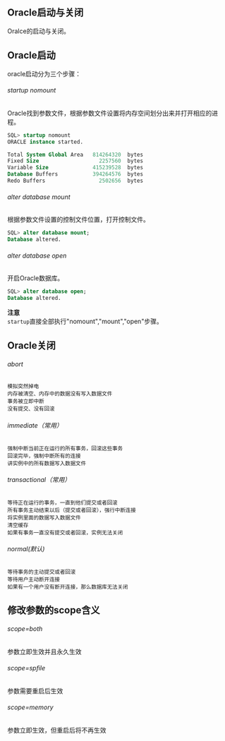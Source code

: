 ## Oracle启动与关闭

Oralce的启动与关闭。  

Oracle启动
----------
oracle启动分为三个步骤：  
###### startup nomount  
Oracle找到参数文件，根据参数文件设置将内存空间划分出来并打开相应的进程。  
```sql
SQL> startup nomount
ORACLE instance started.

Total System Global Area   814264320  bytes
Fixed Size                   2257560  bytes
Variable Size              415239528  bytes
Database Buffers           394264576  bytes
Redo Buffers                 2502656  bytes

```
###### alter database mount
根据参数文件设置的控制文件位置，打开控制文件。  
```sql
SQL> alter database mount;
Database altered.
```
###### alter database open
开启Oracle数据库。  
```sql
SQL> alter database open;
Database altered.
```
**注意**  
`startup`直接全部执行"nomount","mount","open"步骤。  


Oracle关闭
---------
###### abort
	模拟突然掉电
	内存被清空、内存中的数据没有写入数据文件
	事务被立即中断
	没有提交、没有回滚
###### immediate（常用）
	强制中断当前正在运行的所有事务，回滚这些事务
	回滚完毕，强制中断所有的连接
	讲实例中的所有数据写入数据文件
###### transactional（常用）
	等待正在运行的事务，一直到他们提交或者回滚
	所有事务主动结束以后（提交或者回滚），强行中断连接
	将实例里面的数据写入数据文件
	清空缓存
	如果有事务一直没有提交或者回滚，实例无法关闭
###### normal(默认)
	等待事务的主动提交或者回滚
	等待用户主动断开连接
	如果有一个用户没有断开连接，那么数据库无法关闭


修改参数的scope含义
------------------
###### scope=both
参数立即生效并且永久生效  
###### scope=spfile
参数需要重启后生效
###### scope=memory
参数立即生效，但重启后将不再生效
